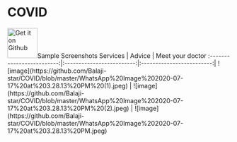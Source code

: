 # COVID
<td align="center"><a href="https://github.com/Balaji-star/COVID/releases/download/V1/covid.apk"><img src="https://user-images.githubusercontent.com/663460/26973090-f8fdc986-4d14-11e7-995a-e7c5e79ed925.png" alt="Get it on Github" height="68"></a></td>Sample Screenshots
Services | Advice  | Meet your doctor 
:-------------------------:|:-------------------------:|:-------------------------:|
![image](https://github.com/Balaji-star/COVID/blob/master/WhatsApp%20Image%202020-07-17%20at%203.28.13%20PM%20(1).jpeg)  |  ![image](https://github.com/Balaji-star/COVID/blob/master/WhatsApp%20Image%202020-07-17%20at%203.28.13%20PM%20(2).jpeg) |  ![image](https://github.com/Balaji-star/COVID/blob/master/WhatsApp%20Image%202020-07-17%20at%203.28.13%20PM.jpeg) 
